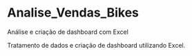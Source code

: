 # Analise_Vendas_Bikes
Análise e criação de dashboard com Excel

Tratamento de dados e criação de dashboard utilizando Excel.
